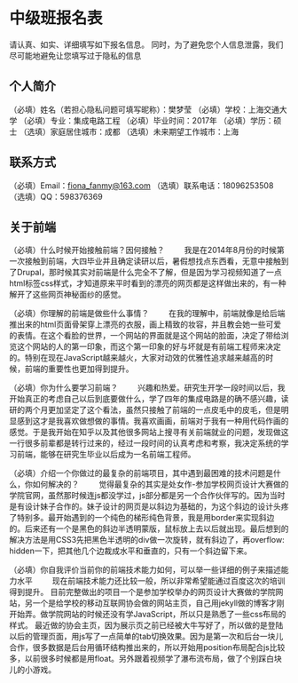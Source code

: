 # 中级班报名表

请认真、如实、详细填写如下报名信息。
同时，为了避免您个人信息泄露，我们尽可能地避免让您填写过于隐私的信息

## 个人简介

（必填）姓名（若担心隐私问题可填写昵称）：樊梦莹
（必填）学校：上海交通大学
（必填）专业：集成电路工程
（必填）毕业时间：2017年
（必填）学历：硕士
（选填）家庭居住城市：成都
（选填）未来期望工作城市：上海

## 联系方式

（必填）Email：fiona_fanmy@163.com
（选填）联系电话：18096253508
（选填）QQ：598376369

## 关于前端

（必填）什么时候开始接触前端？因何接触？
		&nbsp;&nbsp;&nbsp;&nbsp;&nbsp;&nbsp;&nbsp;&nbsp;我是在2014年8月份的时候第一次接触到前端，大四毕业并且确定读研以后，暑假想找点东西看，无意中接触到了Drupal，那时候其实对前端是什么完全不了解，但是因为学习视频知道了一点html标签css样式，才知道原来平时看到的漂亮的网页都是这样做出来的，有一种解开了这些网页神秘面纱的感觉。

（必填）你理解的前端是做些什么事情？
		&nbsp;&nbsp;&nbsp;&nbsp;&nbsp;&nbsp;&nbsp;&nbsp;在我的理解中，前端就像是给后端推出来的html页面骨架穿上漂亮的衣服，画上精致的妆容，并且教会她一些可爱的表情。在这个看脸的世界，一个网站的界面就是这个网站的脸面，决定了带给浏览这个网站的人的第一印象，而这个第一印象的好与坏就是有前端工程师来决定的。特别在现在JavaScript越来越火，大家对动效的优雅性追求越来越高的时候，前端的重要性也更加得到提升。

（必填）你为什么要学习前端？
		&nbsp;&nbsp;&nbsp;&nbsp;&nbsp;&nbsp;&nbsp;&nbsp;兴趣和热爱。研究生开学一段时间以后，我开始真正的考虑自己以后到底要做什么，学了四年的集成电路是的确不感兴趣，读研的两个月更加坚定了这个看法，虽然只接触了前端的一点皮毛中的皮毛，但是明显感到这才是我喜欢做想做的事情。我喜欢画画，前端对于我有一种用代码作画的感觉。于是我开始在知乎以及其他很多网站上搜寻有关前端就业的问题，发现做这一行很多前辈都是转行过来的，经过一段时间的认真考虑和考察，我决定系统的学习前端，能够在研究生毕业以后成为一名前端工程师。

（必填）介绍一个你做过的最复杂的前端项目，其中遇到最困难的技术问题是什么，你如何解决的？
		&nbsp;&nbsp;&nbsp;&nbsp;&nbsp;&nbsp;&nbsp;&nbsp;觉得最复杂的其实是处女作-参加学校网页设计大赛做的学院官网，虽然那时候连js都没学过，js部分都是另一个合作伙伴写的。因为当时是有设计妹子合作的。妹子设计的网页是以斜边为基础的，为这个斜边的设计头疼了特别多。最开始遇到的一个纯色的梯形纯色背景，我是用border来实现斜边的。后来还有一个是黑色的斜边半透明蒙版，鼠标放上去以后就出现。最后想到的解决方法是用CSS3先把黑色半透明的div做一次旋转，就有斜边了，再overflow: hidden一下，把其他几个边裁成水平和垂直的，只有一个斜边留下来。

（必填）你自我评价当前你的前端技术能力如何，可以举一些详细的例子来描述能力水平
		&nbsp;&nbsp;&nbsp;&nbsp;&nbsp;&nbsp;&nbsp;&nbsp;现在前端技术能力还比较一般，所以非常希望能通过百度这次的培训得到提升。
		目前完整做出的项目一个是参加学校举办的网页设计大赛做的学院网站，另一个是给学校的移动互联网协会做的网站主页，自己用jekyll做的博客才刚开始弄。做学院网站的时候还没有学JavaScript，所以只是熟悉了一些css布局的样式。 最近做的协会主页，因为展示页之前已经被大牛写好了，所以做的是登陆以后的管理页面，用js写了一点简单的tab切换效果。因为是第一次和后台一块儿合作，很多数据是后台用循环结构推出来的，所以开始用position布局配合js比较多，以前很多时候都是用float。另外跟着视频学了瀑布流布局，做了个别踩白块儿的小游戏。

